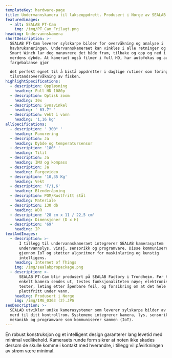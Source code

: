 ```yaml
---
templateKey: hardware-page
title: Undervannskamera til lakseoppdrett. Produsert i Norge av SEALAB
featuredimages:
  - alt: SEALAB PT-Cam
    img: /img/PT_Cam_Frilagt.png
heading: Undervannskamera
shortDescription: >-
  SEALAB PT-Cam leverer sylskarpe bilder for overvåkning og analyse i
  havbruksnæringen. Undervannskameraet kan vinkles i alle retninger og SEALAB
  Smart Winch lar deg manøvrere det både fram, tilbake og opp og ned i hele
  merdens dybde. At kameraet også filmer i full HD, har autofokus og autojustert
  fargebalanse gjør 

  det perfekt egnet til å bistå oppdretter i daglige rutiner som fôring og
  tilstandsovervåkning av fisken.
highlightSpecifications:
  - description: Oppløsning
    heading: Full HD 1080p
  - description: Optisk zoom
    heading: 30x
  - description: Synsvinkel
    heading: ' 63.7° '
  - description: Vekt i vann
    heading: '1,16 kg'
allSpecifications:
  - description: ' 300° '
    heading: Panorering
  - description: Ja
    heading: Dybde og temperatursensor
  - description: '180° '
    heading: Tilit
  - description: Ja
    heading: IMU og kompass
  - description: Ja
    heading: Fargevideo
  - description: '10,35 Kg'
    heading: Vekt
  - description: 'F/1,6'
    heading: Blenderåpning
  - description: POM/Rustfritt stål
    heading: Materiale
  - description: 130 db
    heading: WDR
  - description: '28 cm x 11 / 22,5 cm'
    heading: Dimensjoner (D x H)
  - description: '69'
    heading: IP
textAndImages:
  - description: >-
      I tillegg til undervannskameraet integrerer SEALAB kamerasystem
      undervannslys, vinsj, sensorikk og programvare. Disse kommuniserer sammen
      gjennom IoT og støtter algoritmer for maskinlæring og kunstig
      intelligens. 
    heading: Internet of Things
    img: /img/sealabpropackage.png
  - description: >-
      SEALAB PT-Cam blir produsert på SEALAB Factory i Trondheim. Før hvert
      enkelt kamera sendes ut, testes funksjonaliteten nøye; elektroniske
      tester, leting etter åpenbare feil, og forsikring om at det hele fungerer
      plettfritt under vann.
    heading: Produsert i Norge
    img: /img/IMG_0363 (2).JPG
seoDescription: >-
  SEALAB utvikler unike kamerasystemer som leverer sylskarpe bilder av laks og
  merd til ditt kontrollrom. Systemene integrerer kamera, lys, sensorikk,
  mekanikk og programvare som kommuniserer sammen (IoT).
---
```

En robust konstruksjon og et intelligent design garanterer lang levetid med minimal vedlikehold. Kameraets runde form sikrer at noten ikke skades dersom de skulle komme i kontakt med hverandre, i tillegg vil påvirkningen av strøm være minimal.
